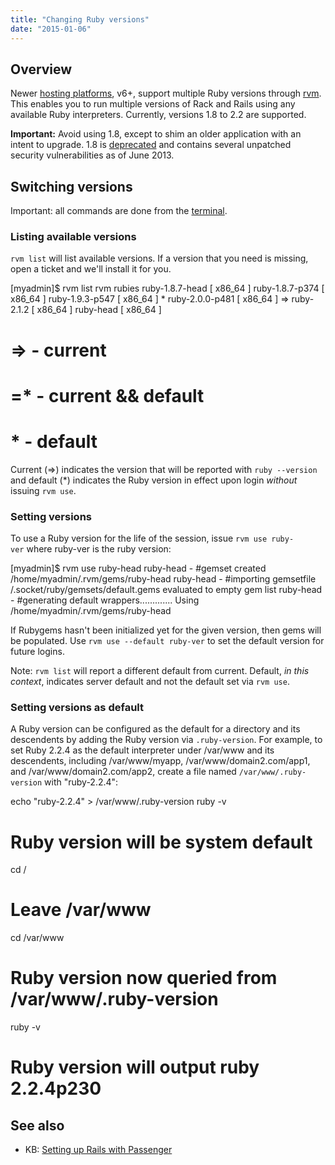 ```yaml
---
title: "Changing Ruby versions"
date: "2015-01-06"
---
```


## Overview

Newer [hosting platforms](https://kb.apnscp.com/platform/determining-platform-version/), v6+, support multiple Ruby versions through [rvm](http://www.rvm.io). This enables you to run multiple versions of Rack and Rails using any available Ruby interpreters. Currently, versions 1.8 to 2.2 are supported.

**Important:** Avoid using 1.8, except to shim an older application with an intent to upgrade. 1.8 is [deprecated](https://www.ruby-lang.org/en/news/2011/10/06/plans-for-1-8-7/) and contains several unpatched security vulnerabilities as of June 2013.

## Switching versions

Important: all commands are done from the [terminal](https://kb.apnscp.com/terminal/accessing-terminal/).

### Listing available versions

`rvm list` will list available versions. If a version that you need is missing, open a ticket and we'll install it for you.

\[myadmin\]$ rvm list
rvm rubies
   ruby-1.8.7-head \[ x86\_64 \]
   ruby-1.8.7-p374 \[ x86\_64 \]
   ruby-1.9.3-p547 \[ x86\_64 \]
 \* ruby-2.0.0-p481 \[ x86\_64 \]
=> ruby-2.1.2 \[ x86\_64 \]
   ruby-head \[ x86\_64 \]
# => - current
# =\* - current && default
# \*  - default

Current (=>) indicates the version that will be reported with `ruby --version` and default (\*) indicates the Ruby version in effect upon login _without_ issuing `rvm use`.

### Setting versions

To use a Ruby version for the life of the session, issue `rvm use ruby-ver` where ruby-ver is the ruby version:

\[myadmin\]$ rvm use ruby-head
ruby-head - #gemset created /home/myadmin/.rvm/gems/ruby-head
ruby-head - #importing gemsetfile /.socket/ruby/gemsets/default.gems evaluated to empty gem list
ruby-head - #generating default wrappers.............
Using /home/myadmin/.rvm/gems/ruby-head

If Rubygems hasn't been initialized yet for the given version, then gems will be populated. Use `rvm use --default ruby-ver` to set the default version for future logins.

Note: `rvm list` will report a different default from current. Default, _in this context_, indicates server default and not the default set via `rvm use`.

### Setting versions as default

A Ruby version can be configured as the default for a directory and its descendents by adding the Ruby version via `.ruby-version`. For example, to set Ruby 2.2.4 as the default interpreter under /var/www and its descendents, including /var/www/myapp, /var/www/domain2.com/app1, and /var/www/domain2.com/app2, create a file named `/var/www/.ruby-version` with "ruby-2.2.4":

echo "ruby-2.2.4" > /var/www/.ruby-version
ruby -v
# Ruby version will be system default
cd /
# Leave /var/www
cd /var/www
# Ruby version now queried from /var/www/.ruby-version
ruby -v
# Ruby version will output ruby 2.2.4p230

## See also

- KB: [Setting up Rails with Passenger](https://kb.apnscp.com/ruby/setting-rails-passenger/)
